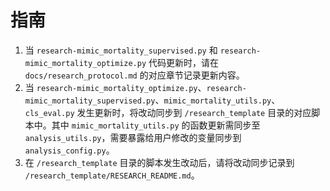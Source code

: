 # 指南

1. 当 `research-mimic_mortality_supervised.py` 和 `research-mimic_mortality_optimize.py` 代码更新时，请在 `docs/research_protocol.md` 的对应章节记录更新内容。
2. 当 `research-mimic_mortality_optimize.py`、`research-mimic_mortality_supervised.py`、`mimic_mortality_utils.py`、`cls_eval.py` 发生更新时，将改动同步到 `/research_template` 目录的对应脚本中。其中 `mimic_mortality_utils.py` 的函数更新需同步至 `analysis_utils.py`，需要暴露给用户修改的变量同步到 `analysis_config.py`。
3. 在 `/research_template` 目录的脚本发生改动后，请将改动同步记录到 `/research_template/RESEARCH_README.md`。
